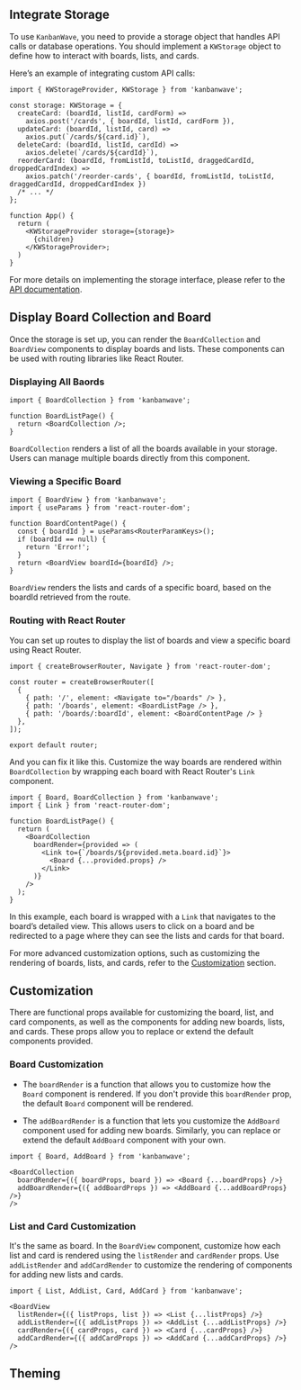 ## Integrate Storage

To use `KanbanWave`, you need to provide a storage object that handles API calls or database operations. You should implement a `KWStorage` object to define how to interact with boards, lists, and cards.

Here’s an example of integrating custom API calls:

```tsx
import { KWStorageProvider, KWStorage } from 'kanbanwave';

const storage: KWStorage = {
  createCard: (boardId, listId, cardForm) =>
    axios.post('/cards', { boardId, listId, cardForm }),
  updateCard: (boardId, listId, card) =>
    axios.put(`/cards/${card.id}`),
  deleteCard: (boardId, listId, cardId) =>
    axios.delete(`/cards/${cardId}`),
  reorderCard: (boardId, fromListId, toListId, draggedCardId, droppedCardIndex) =>
    axios.patch('/reorder-cards', { boardId, fromListId, toListId, draggedCardId, droppedCardIndex })
  /* ... */
};

function App() {
  return (
    <KWStorageProvider storage={storage}>
      {children}
    </KWStorageProvider>;
  )
}
```
For more details on implementing the storage interface, please refer to the [API documentation](./api.md).


## <a id="display-board"></a> Display Board Collection and Board

Once the storage is set up, you can render the `BoardCollection` and `BoardView` components to display boards and lists. These components can be used with routing libraries like React Router.

### Displaying All Baords
```tsx
import { BoardCollection } from 'kanbanwave';

function BoardListPage() {
  return <BoardCollection />;
}
```
`BoardCollection` renders a list of all the boards available in your storage. Users can manage multiple boards directly from this component.

### Viewing a Specific Board
```tsx
import { BoardView } from 'kanbanwave';
import { useParams } from 'react-router-dom';

function BoardContentPage() {
  const { boardId } = useParams<RouterParamKeys>();
  if (boardId == null) {
    return 'Error!';
  }
  return <BoardView boardId={boardId} />;
}
```
`BoardView` renders the lists and cards of a specific board, based on the boardId retrieved from the route.

### Routing with React Router

You can set up routes to display the list of boards and view a specific board using React Router.
```tsx
import { createBrowserRouter, Navigate } from 'react-router-dom';

const router = createBrowserRouter([
  {
    { path: '/', element: <Navigate to="/boards" /> },
    { path: '/boards', element: <BoardListPage /> },
    { path: '/boards/:boardId', element: <BoardContentPage /> }
  },
]);

export default router;
```

And you can fix it like this. Customize the way boards are rendered within `BoardCollection` by wrapping each board with React Router's `Link` component.

```tsx
import { Board, BoardCollection } from 'kanbanwave';
import { Link } from 'react-router-dom';

function BoardListPage() {
  return (
    <BoardCollection
      boardRender={provided => (
        <Link to={`/boards/${provided.meta.board.id}`}>
          <Board {...provided.props} />
        </Link>
      )}
    />
  );
}
```
In this example, each board is wrapped with a `Link` that navigates to the board’s detailed view. This allows users to click on a board and be redirected to a page where they can see the lists and cards for that board.

For more advanced customization options, such as customizing the rendering of boards, lists, and cards, refer to the [Customization](./usage.md#customization) section.


## Customization
There are functional props available for customizing the board, list, and card components, as well as the components for adding new boards, lists, and cards. These props allow you to replace or extend the default components provided.

### Board Customization
* The `boardRender` is a function that allows you to customize how the `Board` component is rendered. If you don't provide this `boardRender` prop, the default `Board` component will be rendered.

* The `addBoardRender` is a function that lets you customize the `AddBoard` component used for adding new boards. Similarly, you can replace or extend the default `AddBoard` component with your own.
```tsx
import { Board, AddBoard } from 'kanbanwave';

<BoardCollection
  boardRender={({ boardProps, board }) => <Board {...boardProps} />}
  addBoardRender={({ addBoardProps }) => <AddBoard {...addBoardProps} />}
/>
```
### List and Card Customization
It's the same as board. In the `BoardView` component, customize how each list and card is rendered using the `listRender` and `cardRender` props. Use `addListRender` and `addCardRender` to customize the rendering of components for adding new lists and cards.
```tsx
import { List, AddList, Card, AddCard } from 'kanbanwave';

<BoardView
  listRender={({ listProps, list }) => <List {...listProps} />}
  addListRender={({ addListProps }) => <AddList {...addListProps} />}
  cardRender={({ cardProps, card }) => <Card {...cardProps} />}
  addCardRender={({ addCardProps }) => <AddCard {...addCardProps} />}
/>
```

## Theming